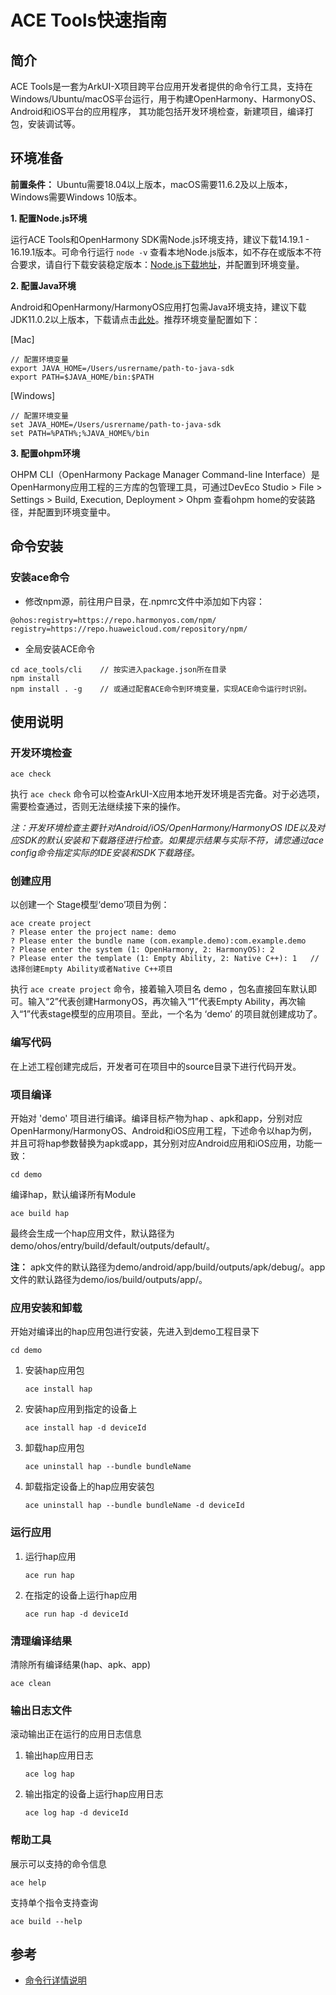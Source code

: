 # ACE Tools快速指南

## 简介

ACE Tools是一套为ArkUI-X项目跨平台应用开发者提供的命令行工具，支持在Windows/Ubuntu/macOS平台运行，用于构建OpenHarmony、HarmonyOS、Android和iOS平台的应用程序， 其功能包括开发环境检查，新建项目，编译打包，安装调试等。

## 环境准备

**前置条件：** Ubuntu需要18.04以上版本，macOS需要11.6.2及以上版本，Windows需要Windows 10版本。

**1. 配置Node.js环境**

   运行ACE Tools和OpenHarmony SDK需Node.js环境支持，建议下载14.19.1 - 16.19.1版本。可命令行运行 `node -v` 查看本地Node.js版本，如不存在或版本不符合要求，请自行下载安装稳定版本：[Node.js下载地址](https://nodejs.org/en/download/)，并配置到环境变量。

**2. 配置Java环境**

   Android和OpenHarmony/HarmonyOS应用打包需Java环境支持，建议下载JDK11.0.2以上版本，下载请点击[此处](https://repo.huaweicloud.com/openjdk/)。推荐环境变量配置如下：

   [Mac]

   ```shell
   // 配置环境变量
   export JAVA_HOME=/Users/usrername/path-to-java-sdk
   export PATH=$JAVA_HOME/bin:$PATH
   ```

   [Windows]

   ```shell
   // 配置环境变量
   set JAVA_HOME=/Users/usrername/path-to-java-sdk
   set PATH=%PATH%;%JAVA_HOME%/bin
   ```

**3. 配置ohpm环境**

   OHPM CLI（OpenHarmony Package Manager Command-line Interface）是OpenHarmony应用工程的三方库的包管理工具，可通过DevEco Studio > File > Settings > Build, Execution, Deployment > Ohpm 查看ohpm home的安装路径，并配置到环境变量中。

## 命令安装
### 安装ace命令
   - 修改npm源，前往用户目录，在.npmrc文件中添加如下内容：

   ```shell
   @ohos:registry=https://repo.harmonyos.com/npm/
   registry=https://repo.huaweicloud.com/repository/npm/
   ```

   - 全局安装ACE命令

   ```shell
   cd ace_tools/cli    // 按实进入package.json所在目录
   npm install
   npm install . -g    // 或通过配套ACE命令到环境变量，实现ACE命令运行时识别。
   ```

## 使用说明

### 开发环境检查

   ```shell
   ace check
   ```

执行 `ace check` 命令可以检查ArkUI-X应用本地开发环境是否完备。对于必选项，需要检查通过，否则无法继续接下来的操作。

*注：开发环境检查主要针对Android/iOS/OpenHarmony/HarmonyOS IDE以及对应SDK的默认安装和下载路径进行检查。如果提示结果与实际不符，请您通过ace config命令指定实际的IDE安装和SDK下载路径。*

### 创建应用

   以创建一个 Stage模型‘demo’项目为例：

   ```shell
   ace create project
   ? Please enter the project name: demo
   ? Please enter the bundle name (com.example.demo):com.example.demo
   ? Please enter the system (1: OpenHarmony, 2: HarmonyOS): 2
   ? Please enter the template (1: Empty Ability, 2: Native C++): 1   //选择创建Empty Ability或者Native C++项目
   ```

执行 `ace create project` 命令，接着输入项目名 demo ，包名直接回车默认即可。输入“2”代表创建HarmonyOS，再次输入“1”代表Empty Ability，再次输入“1”代表stage模型的应用项目。至此，一个名为 ‘demo’ 的项目就创建成功了。

### 编写代码

在上述工程创建完成后，开发者可在项目中的source目录下进行代码开发。

### 项目编译

开始对 'demo' 项目进行编译。编译目标产物为hap 、apk和app，分别对应OpenHarmony/HarmonyOS、Android和iOS应用工程，下述命令以hap为例，并且可将hap参数替换为apk或app，其分别对应Android应用和iOS应用，功能一致：

```shell
cd demo
```

 编译hap，默认编译所有Module

   ```shell
   ace build hap
   ```

   最终会生成一个hap应用文件，默认路径为 demo/ohos/entry/build/default/outputs/default/。

**注：** apk文件的默认路径为demo/android/app/build/outputs/apk/debug/。app文件的默认路径为demo/ios/build/outputs/app/。

### 应用安装和卸载

开始对编译出的hap应用包进行安装，先进入到demo工程目录下

```shell
cd demo
```
1. 安装hap应用包

   ```shell
   ace install hap
   ```

2. 安装hap应用到指定的设备上

   ```shell
   ace install hap -d deviceId
   ```
3. 卸载hap应用包

   ```shell
   ace uninstall hap --bundle bundleName
   ```

4. 卸载指定设备上的hap应用安装包

   ```shell
   ace uninstall hap --bundle bundleName -d deviceId
   ```

###  运行应用

1. 运行hap应用

   ```shell
   ace run hap
   ```

2. 在指定的设备上运行hap应用

   ```shell
   ace run hap -d deviceId
   ```

### 清理编译结果

清除所有编译结果(hap、apk、app)

```shell
ace clean
```

### 输出日志文件

滚动输出正在运行的应用日志信息

1. 输出hap应用日志

   ```shell
   ace log hap
   ```

2. 输出指定的设备上运行hap应用日志

   ```shell
   ace log hap -d deviceId
   ```

### 帮助工具

展示可以支持的命令信息

```shell
ace help
```

支持单个指令支持查询

```shell
ace build --help
```

## 参考

- [命令行详情说明](https://gitee.com/arkui-x/cli/blob/master/README.md)

<!--no_check-->
